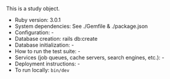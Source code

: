 This is a study object.

* Ruby version: 3.0.1
* System dependencies: See ./Gemfile & ./package.json
* Configuration: -
* Database creation: rails db:create
* Database initialization: -
* How to run the test suite: -
* Services (job queues, cache servers, search engines, etc.): -
* Deployment instructions: -
* To run locally: `bin/dev`
